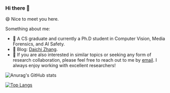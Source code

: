 ### Hi there 👋

<!--
**Daisy-Zhang/Daisy-Zhang** is a ✨ _special_ ✨ repository because its `README.md` (this file) appears on your GitHub profile.

Here are some ideas to get you started:

- 🔭 I’m currently working on ...
- 🌱 I’m currently learning ...
- 👯 I’m looking to collaborate on ...
- 🤔 I’m looking for help with ...
- 💬 Ask me about ...
- 📫 How to reach me: ...
- 😄 Pronouns: ...
- ⚡ Fun fact: ...
-->

😄 Nice to meet you here.

Something about me:

* 🤔  A CS graduate and currently a Ph.D student in Computer Vision, Media Forensics, and AI Safety.
* 📖 Blog: [Daichi Zhang](https://daisy-zhang.github.io/).
* 💬 If you are also interested in similar topics or seeking any form of research collaboration, please feel free to reach out to me by [email](daisy.zdcc@gmail.com). I always enjoy working with excellent researchers!

![Anurag's GitHub stats](https://github-readme-stats.vercel.app/api?username=daisy-zhang&hide=prs&include_all_commits=true&theme=nord)

[![Top Langs](https://github-readme-stats.vercel.app/api/top-langs/?username=Daisy-Zhang&hide=javascript,html,jupyter%20notebook&layout=compact&theme=nord)](https://github.com/anuraghazra/github-readme-stats)
